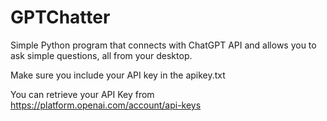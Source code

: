 # GPTChatter
Simple Python program that connects with ChatGPT API and allows you to ask simple questions, all from your desktop.

Make sure you include your API key in the apikey.txt

You can retrieve your API Key from https://platform.openai.com/account/api-keys
